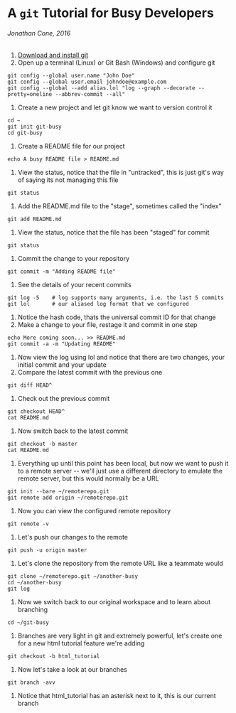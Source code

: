 # A `git` Tutorial for Busy Developers

###### Jonathan Cone, 2016 

1. [Download and install git](https://git-scm.com/downloads)
2. Open up a terminal (Linux) or Git Bash (Windows) and configure git 

  ```
  git config --global user.name "John Doe"
  git config --global user.email johndoe@example.com
  git config --global --add alias.lol "log --graph --decorate --pretty=oneline --abbrev-commit --all"
  ```
1. Create a new project and let git know we want to version control it
  
  ````    
  cd ~
  git init git-busy
  cd git-busy
  ````
1. Create a README file for our project

  ```
  echo A busy README file > README.md
  ```
1. View the status, notice that the file in "untracked", this is just git's way of saying its not managing this file
  
  ```
  git status
  ```
1. Add the README.md file to the "stage", sometimes called the "index"

  ```
  git add README.md
  ```
1. View the status, notice that the file has been "staged" for commit
  
  ```
  git status
  ```
1. Commit the change to your repository
  
  ```
  git commit -m "Adding README file"
  ```
1. See the details of your recent commits
  
  ```    
  git log -5    # log supports many arguments, i.e. the last 5 commits
  git lol       # our aliased log format that we configured
  ```
1. Notice the hash code, thats the universal commit ID for that change
1. Make a change to your file, restage it and commit in one step

  ```
  echo More coming soon... >> README.md
  git commit -a -m "Updating README"
  ```
1. Now view the log using lol and notice that there are two changes, your initial commit and your update
1. Compare the latest commit with the previous one
  
  ```
  git diff HEAD^
  ```
1. Check out the previous commit
  
  ```
  git checkout HEAD^
  cat README.md
  ```
1. Now switch back to the latest commit
  
  ```
  git checkout -b master
  cat README.md
  ```
1. Everything up until this point has been local, but now we want to push it to a remote server -- we'll just use a different directory to emulate the remote server, but this would normally be a URL
  
  ```
  git init --bare ~/remoterepo.git
  git remote add origin ~/remoterepo.git
  ```
1. Now you can view the configured remote repository
  
  ```
  git remote -v
  ```
1. Let's push our changes to the remote

  ```
  git push -u origin master
  ```
1. Let's clone the repository from the remote URL like a teammate would

  ```
  git clone ~/remoterepo.git ~/another-busy
  cd ~/another-busy
  git log
  ```
1. Now we switch back to our original workspace and to learn about branching

  ```
  cd ~/git-busy
  ```
1. Branches are very light in git and extremely powerful, let's create one for a new html tutorial feature we're adding

  ```
  git checkout -b html_tutorial
  ```
1. Now let's take a look at our branches

  ```
  git branch -avv
  ```
1. Notice that html_tutorial has an asterisk next to it, this is our current branch
